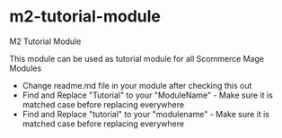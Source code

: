 # m2-tutorial-module
M2 Tutorial Module

This module can be used as tutorial module for all Scommerce Mage Modules

- Change readme.md file in your module after checking this out
- Find and Replace "Tutorial" to your "ModuleName" - Make sure it is matched case before replacing everywhere
- Find and Replace "tutorial" to your "modulename" - Make sure it is matched case before replacing everywhere
